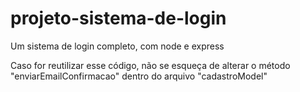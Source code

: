 # projeto-sistema-de-login
Um sistema de login completo, com node e express


Caso for reutilizar esse código, não se esqueça de alterar o método "enviarEmailConfirmacao" dentro do arquivo "cadastroModel"
